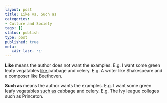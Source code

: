 ```yaml
---
layout: post
title: Like vs. Such as
categories:
- Culture and Society
tags: []
status: publish
type: post
published: true
meta:
  _edit_last: '1'
---
```

<strong>Like</strong> means the author does not want the examples. E.g. I want some green leafy vegatables <span style="text-decoration: underline;">like </span>cabbage and celery. E.g. A writer like Shakespeare and a composer like Beethoven.

<strong>Such as</strong> means the author wants the examples. E.g. I want some green leafy vegatables <span style="text-decoration: underline;">such as</span> cabbage and celery. E.g. The Ivy league colleges such as Princeton.
